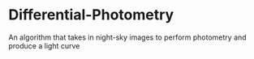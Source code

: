 # Differential-Photometry
An algorithm that takes in night-sky images to perform photometry and produce a light curve

